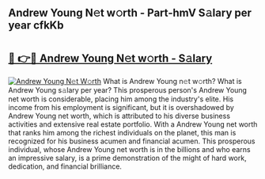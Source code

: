 ## Andrew Young N𝚎t w𝚘rth - Part-hmV S𝚊lary per year cfkKb

# <h2><a href="http://gc1n7c.nevu.top/?p=Andrew+Young">🔗 👉🔴 Andrew Young N𝚎t w𝚘rth - S𝚊lary</a></h2>

[![Andrew Young N𝚎t W𝚘rth](https://i.imgur.com/Oavwk0R.jpeg)](http://gc1n7c.nevu.top/?p=Andrew+Young)
What is Andrew Young n𝚎t w𝚘rth? What is Andrew Young s𝚊lary per year?
This prosperous person's Andrew Young net worth is considerable, placing him among the industry's elite. His income from his employment is significant, but it is overshadowed by Andrew Young net worth, which is attributed to his diverse business activities and extensive real estate portfolio. With a Andrew Young net worth that ranks him among the richest individuals on the planet, this man is recognized for his business acumen and financial acumen. This prosperous individual, whose Andrew Young net worth is in the billions and who earns an impressive salary, is a prime demonstration of the might of hard work, dedication, and financial brilliance.
